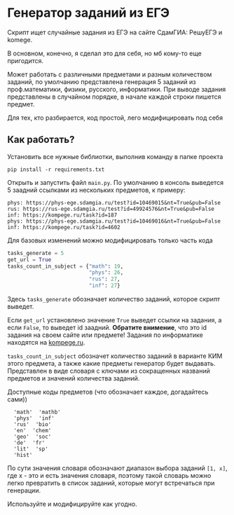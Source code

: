 # Генератор заданий из ЕГЭ
Скрипт ищет случайные задания из ЕГЭ на сайте СдамГИА: РешуЕГЭ и komege.

В основном, конечно, я сделал это для себя, но мб кому-то еще пригодится.

Может работать с различными предметами и разным количеством заданий, по умолчанию представлена генерация 5 заданий из проф.математики, физики, русского, информатики.
При выводе задания представлены в случайном порядке, в начале каждой строки пишется предмет.

Для тех, кто разбирается, код простой, лего модифицировать под себя

## Как работать?
Установить все нужные библиотки, выполнив команду в папке проекта
```
pip install -r requirements.txt
```

Открыть и запустить файл `main.py`. По умолчанию в консоль выведется 5 заадний ссылками из нескольких предметов, к примеру:
```shell
phys: https://phys-ege.sdamgia.ru/test?id=10469015&nt=True&pub=False
rus: https://rus-ege.sdamgia.ru/test?id=49924576&nt=True&pub=False
inf: https://kompege.ru/task?id=187
phys: https://phys-ege.sdamgia.ru/test?id=10469016&nt=True&pub=False
inf: https://kompege.ru/task?id=4602
```

Для базовых изменений можно модифицировать только часть кода
```python
tasks_generate = 5
get_url = True
tasks_count_in_subject = {"math": 19,
                          "phys": 26,
                          "rus": 27,
                          "inf": 27}
```
Здесь `tasks_generate` обозначает количество заданий, которое скрипт выведет. 

Если `get_url` установлено значение `True` выведет ссылки на задания, а если `False`, то выведет id заадний. **Обратите внимение**, что это id задания на своем сайте или предмете!
Задания по информатике находятся на [kompege.ru](https://kompege.ru).

`tasks_count_in_subject` обозначет количество заданий в варианте КИМ этого предмета, а также какие предметы генератор будет выдавать. Представлен в виде словаря с ключами из сокращенных названий предметов и значений количества заданий.

Доступные коды предметов (что обозначает каждое, догадайтесь сами))
```
  'math'  'mathb'
  'phys'  'inf'
  'rus'  'bio'
  'en'  'chem'
  'geo'  'soc'
  'de'  'fr'
  'lit'  'sp'
  'hist'
```

По сути значения словаря обозначают диапазон выбора заданий `[1, x]`, где x - это и есть значения словаря, поэтому такой словарь можно легко превратить в список заданий, которые могут встречаться при генерации.

Используйте и модифицируйте как угодно.
